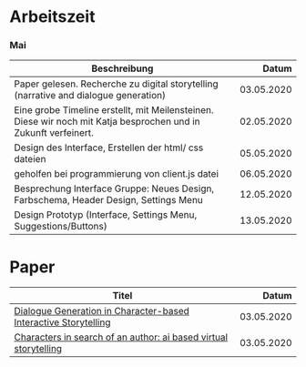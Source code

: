 # Arbeitszeit

### Mai

| Beschreibung                                                                                                                                                    |      Datum |
| --------------------------------------------------------------------------------------------------------------------------------------------------------------- | ---------: |
| Paper gelesen. Recherche zu digital storytelling (narrative and dialogue generation)                                                                            | 03.05.2020 |
| Eine grobe Timeline erstellt, mit Meilensteinen. Diese wir noch mit Katja besprochen und in Zukunft verfeinert.                                                 | 02.05.2020 |
| Design des Interface, Erstellen der html/ css dateien                                                                                                           | 05.05.2020 |
| geholfen bei programmierung von client.js datei                                                                                                                 | 06.05.2020 |
| Besprechung Interface Gruppe: Neues Design, Farbschema, Header Design, Settings Menu                                                                            | 12.05.2020 |
| Design Prototyp (Interface, Settings Menu, Suggestions/Buttons)                                                                                                 | 13.05.2020 |



# Paper

| Titel                                                                                                                                                           |      Datum |
| --------------------------------------------------------------------------------------------------------------------------------------------------------------- | ---------: |
| [Dialogue Generation in Character-based Interactive Storytelling](https://www.aaai.org/Papers/AIIDE/2005/AIIDE05-004.pdf)                                       | 03.05.2020 |
| [Characters in search of an author: ai based virtual storytelling](https://link.springer.com/chapter/10.1007/3-540-45420-9_16)                                  | 03.05.2020 |

